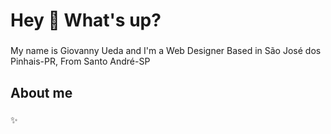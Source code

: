<h1 align="left">Hey 👋 What's up?</h1>

###

<p align="left">My name is Giovanny Ueda and I'm a Web Designer Based in São José dos Pinhais-PR, From Santo André-SP</p>

###

<h2 align="left">About me</h2>

###

<p align="left">✨ 

  
###
